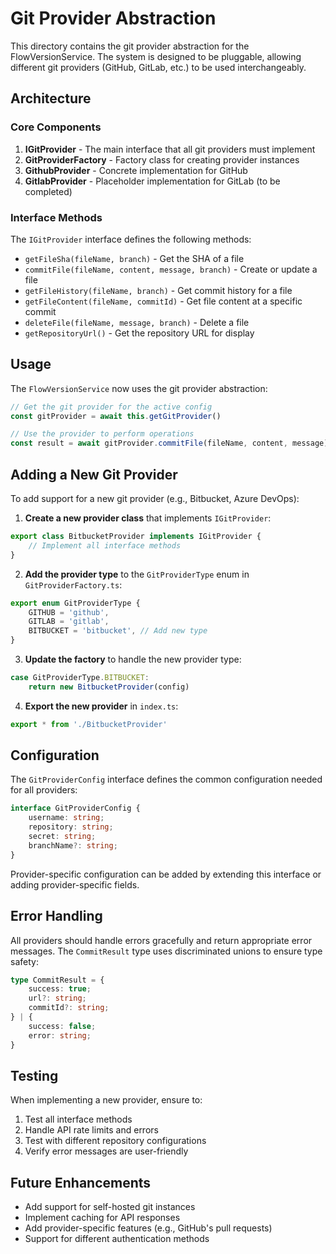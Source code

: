 # Git Provider Abstraction

This directory contains the git provider abstraction for the FlowVersionService. The system is designed to be pluggable, allowing different git providers (GitHub, GitLab, etc.) to be used interchangeably.

## Architecture

### Core Components

1. **IGitProvider** - The main interface that all git providers must implement
2. **GitProviderFactory** - Factory class for creating provider instances
3. **GithubProvider** - Concrete implementation for GitHub
4. **GitlabProvider** - Placeholder implementation for GitLab (to be completed)

### Interface Methods

The `IGitProvider` interface defines the following methods:

- `getFileSha(fileName, branch)` - Get the SHA of a file
- `commitFile(fileName, content, message, branch)` - Create or update a file
- `getFileHistory(fileName, branch)` - Get commit history for a file
- `getFileContent(fileName, commitId)` - Get file content at a specific commit
- `deleteFile(fileName, message, branch)` - Delete a file
- `getRepositoryUrl()` - Get the repository URL for display

## Usage

The `FlowVersionService` now uses the git provider abstraction:

```typescript
// Get the git provider for the active config
const gitProvider = await this.getGitProvider()

// Use the provider to perform operations
const result = await gitProvider.commitFile(fileName, content, message)
```

## Adding a New Git Provider

To add support for a new git provider (e.g., Bitbucket, Azure DevOps):

1. **Create a new provider class** that implements `IGitProvider`:

```typescript
export class BitbucketProvider implements IGitProvider {
    // Implement all interface methods
}
```

2. **Add the provider type** to the `GitProviderType` enum in `GitProviderFactory.ts`:

```typescript
export enum GitProviderType {
    GITHUB = 'github',
    GITLAB = 'gitlab',
    BITBUCKET = 'bitbucket', // Add new type
}
```

3. **Update the factory** to handle the new provider type:

```typescript
case GitProviderType.BITBUCKET:
    return new BitbucketProvider(config)
```

4. **Export the new provider** in `index.ts`:

```typescript
export * from './BitbucketProvider'
```

## Configuration

The `GitProviderConfig` interface defines the common configuration needed for all providers:

```typescript
interface GitProviderConfig {
    username: string;
    repository: string;
    secret: string;
    branchName?: string;
}
```

Provider-specific configuration can be added by extending this interface or adding provider-specific fields.

## Error Handling

All providers should handle errors gracefully and return appropriate error messages. The `CommitResult` type uses discriminated unions to ensure type safety:

```typescript
type CommitResult = {
    success: true;
    url?: string;
    commitId?: string;
} | {
    success: false;
    error: string;
}
```

## Testing

When implementing a new provider, ensure to:

1. Test all interface methods
2. Handle API rate limits and errors
3. Test with different repository configurations
4. Verify error messages are user-friendly

## Future Enhancements

- Add support for self-hosted git instances
- Implement caching for API responses
- Add provider-specific features (e.g., GitHub's pull requests)
- Support for different authentication methods 